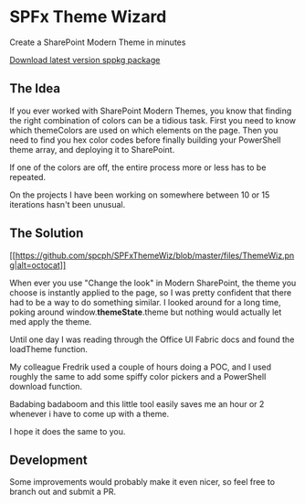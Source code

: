 # SPFx Theme Wizard

Create a SharePoint Modern Theme in minutes

[Download latest version sppkg package](https://github.com/spcph/SPFxThemeWiz/blob/master/files/themewiz.sppkg)

## The Idea

If you ever worked with SharePoint Modern Themes, you know that finding the right combination of colors can be a tidious task.
First you need to know which themeColors are used on which elements on the page. Then you need to find you hex color codes before finally building your PowerShell theme array, and deploying it to SharePoint. 

If one of the colors are off, the entire process more or less has to be repeated. 

On the projects I have been working on somewhere between 10 or 15 iterations hasn't been unusual.

## The Solution

[[https://github.com/spcph/SPFxThemeWiz/blob/master/files/ThemeWiz.png|alt=octocat]]

When ever you use "Change the look" in Modern SharePoint, the theme you choose is instantly applied to the page, so I was pretty confident that there had to be a way to do something similar. I looked around for a long time, poking around window.__themeState__.theme but nothing would actually let med apply the theme.

Until one day I was reading through the Office UI Fabric docs and found the loadTheme function. 

My colleague Fredrik used a couple of hours doing a POC, and I used roughly the same to add some spiffy color pickers and a PowerShell download function. 

Badabing badaboom and this little tool easily saves me an hour or 2 whenever i have to come up with a theme.

I hope it does the same to you.

## Development

Some improvements would probably make it even nicer, so feel free to branch out and submit a PR.
